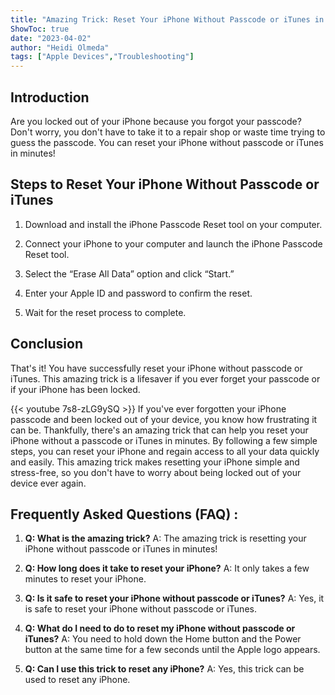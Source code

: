 ```yaml
---
title: "Amazing Trick: Reset Your iPhone Without Passcode or iTunes in Minutes!"
ShowToc: true 
date: "2023-04-02"
author: "Heidi Olmeda" 
tags: ["Apple Devices","Troubleshooting"]
---
```

## Introduction

Are you locked out of your iPhone because you forgot your passcode? Don't worry, you don't have to take it to a repair shop or waste time trying to guess the passcode. You can reset your iPhone without passcode or iTunes in minutes! 

## Steps to Reset Your iPhone Without Passcode or iTunes

1. Download and install the iPhone Passcode Reset tool on your computer.

2. Connect your iPhone to your computer and launch the iPhone Passcode Reset tool.

3. Select the “Erase All Data” option and click “Start.”

4. Enter your Apple ID and password to confirm the reset.

5. Wait for the reset process to complete.

## Conclusion

That's it! You have successfully reset your iPhone without passcode or iTunes. This amazing trick is a lifesaver if you ever forget your passcode or if your iPhone has been locked.

{{< youtube 7s8-zLG9ySQ >}} 
If you've ever forgotten your iPhone passcode and been locked out of your device, you know how frustrating it can be. Thankfully, there's an amazing trick that can help you reset your iPhone without a passcode or iTunes in minutes. By following a few simple steps, you can reset your iPhone and regain access to all your data quickly and easily. This amazing trick makes resetting your iPhone simple and stress-free, so you don't have to worry about being locked out of your device ever again.

## Frequently Asked Questions (FAQ) :
1. **Q: What is the amazing trick?**
A: The amazing trick is resetting your iPhone without passcode or iTunes in minutes! 

2. **Q: How long does it take to reset your iPhone?**
A: It only takes a few minutes to reset your iPhone. 

3. **Q: Is it safe to reset your iPhone without passcode or iTunes?**
A: Yes, it is safe to reset your iPhone without passcode or iTunes. 

4. **Q: What do I need to do to reset my iPhone without passcode or iTunes?**
A: You need to hold down the Home button and the Power button at the same time for a few seconds until the Apple logo appears. 

5. **Q: Can I use this trick to reset any iPhone?**
A: Yes, this trick can be used to reset any iPhone.



